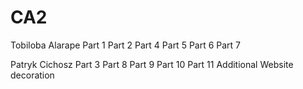# CA2

Tobiloba Alarape
Part 1
Part 2
Part 4
Part 5
Part 6
Part 7

Patryk Cichosz
Part 3
Part 8
Part 9
Part 10
Part 11
Additional Website decoration
